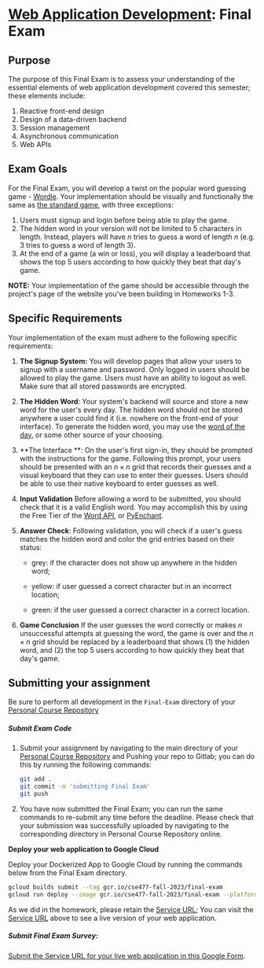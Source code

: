 # [Web Application Development](https://gitlab.msu.edu/cse477-fall-2023/course-materials/): Final Exam

## Purpose
The purpose of this Final Exam is to assess your understanding of the essential elements of web application development covered this semester; these elements include: 

1. Reactive front-end design
2. Design of a data-driven backend
3. Session management
4. Asynchronous communication 
5. Web APIs

## Exam Goals
For the Final Exam, you will develop a twist on the popular word guessing game -  [Wordle](https://www.nytimes.com/games/wordle/index.html). Your implementation should be visually and functionally the same as [the standard game](https://www.nytimes.com/games/wordle/index.html), with three exceptions:

1. Users must signup and login before being able to play the game. 
2. The hidden word in your version will not be limited to 5 characters in length. Instead, players will have $n$ tries to guess a word of length $n$ (e.g. 3 tries to guess a word of length 3).  
3. At the end of a game (a win or loss), you will display a leaderboard that shows the top 5 users according to how quickly they beat that day's game. 

**NOTE:** Your implementation of the game should be accessible through the project's page of the website you've been building in Homeworks 1-3. 

## Specific Requirements
Your implementation of the exam must adhere to the following specific requirements:

1. **The Signup System:** You will develop pages that allow your users to signup with a username and password. Only logged in users should be allowed to play the game. Users must have an ability to logout as well. Make sure that all stored passwords are encrypted.

2. **The Hidden Word**: Your system's backend will source and store a new word for the user's every day. The hidden word should not be stored anywhere a user could find it (i.e. nowhere on the front-end of your interface). To generate the hidden word, you may use the [word of the day](https://www.merriam-webster.com/word-of-the-day), or some other source of your choosing.

3. **The Interface **: On the user's first sign-in, they should be prompted with the instructions for the game. Following this prompt, your users should be presented with an  $n \times n$  grid that records their guesses and a visual keyboard that they can use to enter their guesses. Users should be able to use their native keyboard to enter guesses as well.

4. **Input Validation** Before allowing a word to be submitted, you should check that it is a valid English word. You may accomplish this by using the Free Tier of the [Word API](https://www.wordsapi.com/), or [PyEnchant](https://pyenchant.github.io/pyenchant/). 

5. **Answer Check**: Following validation, you will check if a user's guess matches the hidden word and color the grid entries based on their status: 

   * grey: if the character does not show up anywhere in the hidden word; 

   * yellow: if user guessed a correct character but in an incorrect location; 

   * green: if the user guessed a correct character in a correct location.

6. **Game Conclusion** If the user guesses the word correctly or makes $n$ unsuccessful attempts at guessing the word, the game is over and the $n \times n$ grid should be replaced by a leaderboard that shows (1) the hidden word, and (2) the top 5 users according to how quickly they beat that day's game. 

## Submitting your assignment

Be sure to perform all development in the `Final-Exam` directory of your <u>Personal Course Repository</u> 

##### Submit Exam Code

1. Submit your assignment by navigating to the main directory of your <u>Personal Course Repository</u> and Pushing your repo to Gitlab; you can do this by running the following commands:

   ```bash
   git add .
   git commit -m 'submitting Final Exam'
   git push
   ```

2. You have now submitted the Final Exam; you can run the same commands to re-submit any time before the deadline. Please check that your submission was successfully uploaded by navigating to the corresponding directory in Personal Course Repository online.


**Deploy your web application to Google Cloud**

Deploy your Dockerized App to Google Cloud by running the commands below from the Final Exam directory.

```bash
gcloud builds submit --tag gcr.io/cse477-fall-2023/final-exam
gcloud run deploy --image gcr.io/cse477-fall-2023/final-exam --platform managed
```

As we did in the homework, please retain the <u>Service URL</u>; You can visit the <u>Service URL</u> above to see a live version of your web application. 


##### Submit Final Exam Survey:

[Submit the Service URL for your live web application in this Google Form]( https://docs.google.com/forms/d/e/1FAIpQLSede23XHa12B7mTjH48JtXJMGY_1Y1ArjUcDRQN3lquwzFDPA/viewform). 
